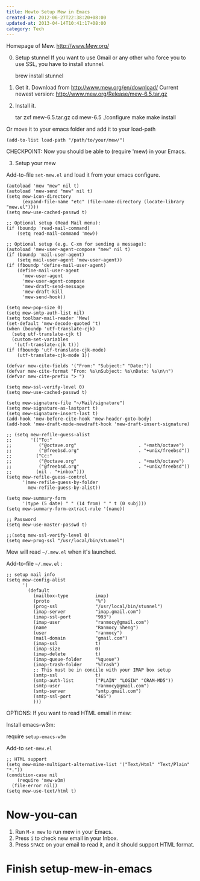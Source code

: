 ```yaml
---
title: Howto Setup Mew in Emacs
created-at: 2012-06-27T22:38:20+08:00
updated-at: 2013-04-14T10:41:17+08:00
category: Tech
---
```


Homepage of Mew. http://www.Mew.org/

0. Setup stunnel
If you want to use Gmail or any other who force you to use SSL, you have to install stunnel.

    brew install stunnel

1. Get it.
Download from http://www.mew.org/en/download/
Current newest version: http://www.mew.org/Release/mew-6.5.tar.gz

2. Install it.

    tar zxf mew-6.5.tar.gz
    cd mew-6.5
    ./configure
    make
    make install

Or move it to your emacs folder and add it to your load-path

    (add-to-list load-path "/path/to/your/mew/")

CHECKPOINT:
  Now you should be able to (require 'mew) in your Emacs.

3. Setup your mew

Add-to-file `set-mew.el` and load it from your emacs configure.

    (autoload 'mew "mew" nil t)
    (autoload 'mew-send "mew" nil t)
    (setq mew-icon-directory
          (expand-file-name "etc" (file-name-directory (locate-library "mew.el"))))
    (setq mew-use-cached-passwd t)

    ;; Optional setup (Read Mail menu):
    (if (boundp 'read-mail-command)
        (setq read-mail-command 'mew))

    ;; Optional setup (e.g. C-xm for sending a message):
    (autoload 'mew-user-agent-compose "mew" nil t)
    (if (boundp 'mail-user-agent)
        (setq mail-user-agent 'mew-user-agent))
    (if (fboundp 'define-mail-user-agent)
        (define-mail-user-agent
          'mew-user-agent
          'mew-user-agent-compose
          'mew-draft-send-message
          'mew-draft-kill
          'mew-send-hook))

    (setq mew-pop-size 0)
    (setq mew-smtp-auth-list nil)
    (setq toolbar-mail-reader 'Mew)
    (set-default 'mew-decode-quoted 't)
    (when (boundp 'utf-translate-cjk)
      (setq utf-translate-cjk t)
      (custom-set-variables
       '(utf-translate-cjk t)))
    (if (fboundp 'utf-translate-cjk-mode)
        (utf-translate-cjk-mode 1))

    (defvar mew-cite-fields '("From:" "Subject:" "Date:"))
    (defvar mew-cite-format "From: %s\nSubject: %s\nDate: %s\n\n")
    (defvar mew-cite-prefix "> ")

    (setq mew-ssl-verify-level 0)
    (setq mew-use-cached-passwd t)

    (setq mew-signature-file "~/Mail/signature")
    (setq mew-signature-as-lastpart t)
    (setq mew-signature-insert-last t)
    (add-hook 'mew-before-cite-hook 'mew-header-goto-body)
    (add-hook 'mew-draft-mode-newdraft-hook 'mew-draft-insert-signature)

    ;; (setq mew-refile-guess-alist
    ;;       '(("To:"
    ;;          ("@octave.org"                       . "+math/octave")
    ;;          ("@freebsd.org"                      . "+unix/freebsd"))
    ;;         ("Cc:"
    ;;          ("@octave.org"                       . "+math/octave")
    ;;          ("@freebsd.org"                      . "+unix/freebsd"))
    ;;         (nil . "+inbox")))
    (setq mew-refile-guess-control
          '(mew-refile-guess-by-folder
            mew-refile-guess-by-alist))

    (setq mew-summary-form
          '(type (5 date) " " (14 from) " " t (0 subj)))
    (setq mew-summary-form-extract-rule '(name))

    ;; Password
    (setq mew-use-master-passwd t)

    ;;(setq mew-ssl-verify-level 0)
    (setq mew-prog-ssl "/usr/local/bin/stunnel")

Mew will read `~/.mew.el` when it's launched.

Add-to-file `~/.mew.el` :

    ;; setup mail info
    (setq mew-config-alist
          '(
            (default
              (mailbox-type          imap)
              (proto                 "%")
              (prog-ssl              "/usr/local/bin/stunnel")
              (imap-server           "imap.gmail.com")
              (imap-ssl-port         "993")
              (imap-user             "ranmocy@gmail.com")
              (name                  "Ranmocy Sheng")
              (user                  "ranmocy")
              (mail-domain           "gmail.com")
              (imap-ssl              t)
              (imap-size             0)
              (imap-delete           t)
              (imap-queue-folder     "%queue")
              (imap-trash-folder     "%Trash")
              ;; This must be in concile with your IMAP box setup
              (smtp-ssl              t)
              (smtp-auth-list        ("PLAIN" "LOGIN" "CRAM-MD5"))
              (smtp-user             "ranmocy@gmail.com")
              (smtp-server           "smtp.gmail.com")
              (smtp-ssl-port         "465")
              )))

OPTIONS:
If you want to read HTML email in mew:

Install emacs-w3m:

require `setup-emacs-w3m`

Add-to `set-mew.el`

    ;; HTML support
    (setq mew-mime-multipart-alternative-list '("Text/Html" "Text/Plain" "*."))
    (condition-case nil
        (require 'mew-w3m)
      (file-error nil))
    (setq mew-use-text/html t)

# Now-you-can #
1. Run `M-x mew` to run mew in your Emacs.
2. Press `i` to check new email in your Inbox.
3. Press `SPACE` on your email to read it, and it should support HTML format.

# Finish setup-mew-in-emacs #
